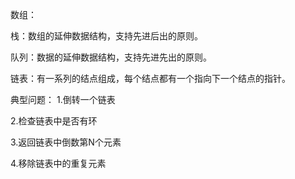 数组：

栈：数组的延伸数据结构，支持先进后出的原则。

队列：数据的延伸数据结构，支持先进先出的原则。

链表：有一系列的结点组成，每个结点都有一个指向下一个结点的指针。

典型问题：
1.倒转一个链表

2.检查链表中是否有环

3.返回链表中倒数第N个元素

4.移除链表中的重复元素
